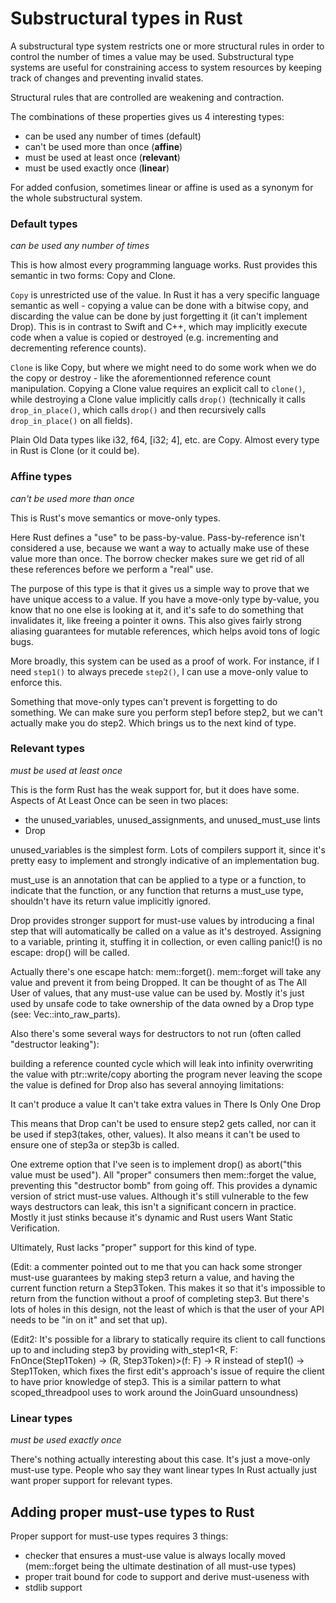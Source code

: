 # Substructural types in Rust

A substructural type system restricts one or more structural rules in order to control the number of times a value may be used. Substructural type systems are useful for constraining access to system resources by keeping track of changes and preventing invalid states.

Structural rules that are controlled are weakening and contraction.

The combinations of these properties gives us 4 interesting types:
* can be used any number of times (default)
* can't be used more than once (**affine**)
* must be used at least once (**relevant**)
* must be used exactly once (**linear**)

For added confusion, sometimes linear or affine is used as a synonym for the whole substructural system.


### Default types
_can be used any number of times_

This is how almost every programming language works. Rust provides this semantic in two forms: Copy and Clone.

`Copy` is unrestricted use of the value. In Rust it has a very specific language semantic as well - copying a value can be done with a bitwise copy, and discarding the value can be done by just forgetting it (it can't implement Drop). This is in contrast to Swift and C++, which may implicitly execute code when a value is copied or destroyed (e.g. incrementing and decrementing reference counts).

`Clone` is like Copy, but where we might need to do some work when we do the copy or destroy - like the aforementionned reference count manipulation. Copying a Clone value requires an explicit call to `clone()`, while destroying a Clone value implicitly calls `drop()` (technically it calls `drop_in_place()`, which calls `drop()` and then recursively calls `drop_in_place()` on all fields).

Plain Old Data types like i32, f64, [i32; 4], etc. are Copy.
Almost every type in Rust is Clone (or it could be).


### Affine types
_can't be used more than once_

This is Rust's move semantics or move-only types.

Here Rust defines a "use" to be pass-by-value.
Pass-by-reference isn't considered a use, because we want a way to actually make use of these value more than once.
The borrow checker makes sure we get rid of all these references before we perform a "real" use.

The purpose of this type is that it gives us a simple way to prove that we have unique access to a value. If you have a move-only type by-value, you know that no one else is looking at it, and it's safe to do something that invalidates it, like freeing a pointer it owns. This also gives fairly strong aliasing guarantees for mutable references, which helps avoid tons of logic bugs.

More broadly, this system can be used as a proof of work. For instance, if I need `step1()` to always precede `step2()`, I can use a move-only value to enforce this.

Something that move-only types can't prevent is forgetting to do something. We can make sure you perform step1 before step2, but we can't actually make you do step2. Which brings us to the next kind of type.


### Relevant types
_must be used at least once_

This is the form Rust has the weak support for, but it does have some. 
Aspects of At Least Once can be seen in two places:
- the unused_variables, unused_assignments, and unused_must_use lints
- Drop

unused_variables is the simplest form. Lots of compilers support it, since it's pretty easy to implement and strongly indicative of an implementation bug.

must_use is an annotation that can be applied to a type or a function, to indicate that the function, or any function that returns a must_use type, shouldn't have its return value implicitly ignored.

Drop provides stronger support for must-use values by introducing a final step that will automatically be called on a value as it's destroyed. Assigning to a variable, printing it, stuffing it in collection, or even calling panic!() is no escape: drop() will be called.

Actually there's one escape hatch: mem::forget(). mem::forget will take any value and prevent it from being Dropped. It can be thought of as The All User of values, that any must-use value can be used by. Mostly it's just used by unsafe code to take ownership of the data owned by a Drop type (see: Vec::into_raw_parts).

Also there's some several ways for destructors to not run (often called "destructor leaking"):

building a reference counted cycle which will leak into infinity
overwriting the value with ptr::write/copy
aborting the program
never leaving the scope the value is defined for
Drop also has several annoying limitations:

It can't produce a value
It can't take extra values in
There Is Only One Drop

This means that Drop can't be used to ensure step2 gets called, nor can it be used if step3(takes, other, values). It also means it can't be used to ensure one of step3a or step3b is called.

One extreme option that I've seen is to implement drop() as abort("this value must be used"). All "proper" consumers then mem::forget the value, preventing this "destructor bomb" from going off. This provides a dynamic version of strict must-use values. Although it's still vulnerable to the few ways destructors can leak, this isn't a significant concern in practice. Mostly it just stinks because it's dynamic and Rust users Want Static Verification.

Ultimately, Rust lacks "proper" support for this kind of type.

(Edit: a commenter pointed out to me that you can hack some stronger must-use guarantees by making step3 return a value, and having the current function return a Step3Token. This makes it so that it's impossible to return from the function without a proof of completing step3. But there's lots of holes in this design, not the least of which is that the user of your API needs to be "in on it" and set that up).

(Edit2: It's possible for a library to statically require its client to call functions up to and including step3 by providing with_step1<R, F: FnOnce(Step1Token) -> (R, Step3Token)>(f: F) -> R instead of step1() -> Step1Token, which fixes the first edit's approach's issue of require the client to have prior knowledge of step3. This is a similar pattern to what scoped_threadpool uses to work around the JoinGuard unsoundness)


### Linear types
_must be used exactly once_

There's nothing actually interesting about this case. 
It's just a move-only must-use type.
People who say they want linear types In Rust actually just want proper support for relevant types.



## Adding proper must-use types to Rust

Proper support for must-use types requires 3 things:
* checker that ensures a must-use value is always locally moved (mem::forget being the ultimate destination of all must-use types)
* proper trait bound for code to support and derive must-useness with
* stdlib support

